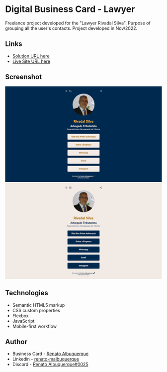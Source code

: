 # Digital Business Card - Lawyer

Freelance project developed for the "Lawyer Rivadal Silva". Purpose of grouping all the user's contacts. Project developed in Nov/2022.

## Links

- [Solution URL here](https://github.com/renato-albuquerque/ras-contacts)
- [Live Site URL here](https://cartaodevisita-rivadal.vercel.app/)

## Screenshot

![screenshot](images/screencapture1.png)
![screenshot](images/screencapture2.png)

## Technologies

- Semantic HTML5 markup
- CSS custom properties
- Flexbox
- JavaScript
- Mobile-first workflow

## Author

- Business Card - [Renato Albuquerque](https://rma-contacts.vercel.app/)
- Linkedin - [renato-malbuquerque](https://www.linkedin.com/in/renato-malbuquerque/)
- Discord - [Renato Albuquerque#0025](https://discordapp.com/users/992621595547938837)